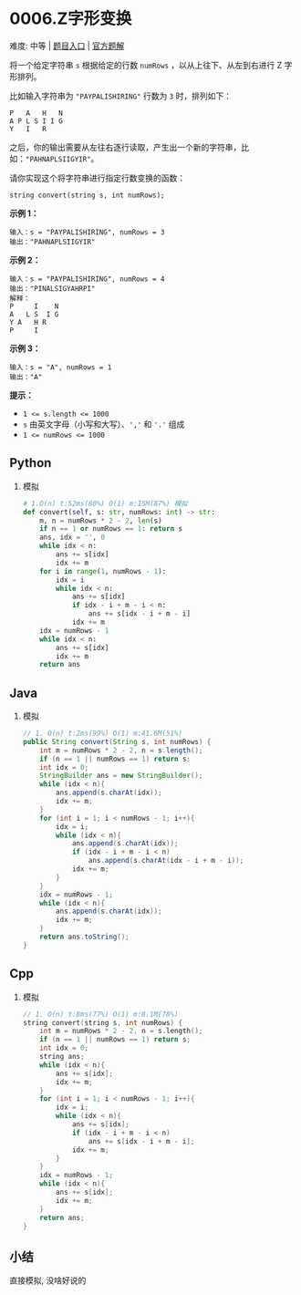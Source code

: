 # 0006.Z字形变换

难度: 中等 | [题目入口](https://leetcode-cn.com/problems/zigzag-conversion/solution/) | [官方题解](https://leetcode-cn.com/problems/zigzag-conversion/solution/z-zi-xing-bian-huan-by-leetcode-solution-4n3u/)

将一个给定字符串 `s` 根据给定的行数 `numRows` ，以从上往下、从左到右进行 Z 字形排列。

比如输入字符串为 `"PAYPALISHIRING"` 行数为 `3` 时，排列如下：

```
P   A   H   N
A P L S I I G
Y   I   R
```

之后，你的输出需要从左往右逐行读取，产生出一个新的字符串，比如：`"PAHNAPLSIIGYIR"`。

请你实现这个将字符串进行指定行数变换的函数：

```
string convert(string s, int numRows);
```

 

**示例 1：**

```
输入：s = "PAYPALISHIRING", numRows = 3
输出："PAHNAPLSIIGYIR"
```

**示例 2：**

```
输入：s = "PAYPALISHIRING", numRows = 4
输出："PINALSIGYAHRPI"
解释：
P     I    N
A   L S  I G
Y A   H R
P     I
```

**示例 3：**

```
输入：s = "A", numRows = 1
输出："A"
```

 

**提示：**

- `1 <= s.length <= 1000`
- `s` 由英文字母（小写和大写）、`','` 和 `'.'` 组成
- `1 <= numRows <= 1000`



## Python

1. 模拟

   ```python
   # 1.O(n) t:52ms(80%) O(1) m:15M(87%) 模拟
   def convert(self, s: str, numRows: int) -> str:
       m, n = numRows * 2 - 2, len(s)
       if n == 1 or numRows == 1: return s
       ans, idx = '', 0
       while idx < n:
           ans += s[idx]
           idx += m
       for i in range(1, numRows - 1):
           idx = i
           while idx < n:
               ans += s[idx]
               if idx - i + m - i < n:
                   ans += s[idx - i + m - i]
               idx += m
       idx = numRows - 1
       while idx < n:
           ans += s[idx]
           idx += m
       return ans
   ```

   

## Java

1. 模拟

   ```java
   // 1. O(n) t:2ms(99%) O(1) m:41.6M(51%)
   public String convert(String s, int numRows) {
       int m = numRows * 2 - 2, n = s.length();
       if (n == 1 || numRows == 1) return s;
       int idx = 0;
       StringBuilder ans = new StringBuilder();
       while (idx < n){
           ans.append(s.charAt(idx));
           idx += m;
       }
       for (int i = 1; i < numRows - 1; i++){
           idx = i;
           while (idx < n){
               ans.append(s.charAt(idx));
               if (idx - i + m - i < n)
                   ans.append(s.charAt(idx - i + m - i));
               idx += m;
           }
       }
       idx = numRows - 1;
       while (idx < n){
           ans.append(s.charAt(idx));
           idx += m;
       }
       return ans.toString();
   }
   ```

   

## Cpp

1. 模拟

   ```cpp
   // 1. O(n) t:8ms(77%) O(1) m:8.1M(78%)
   string convert(string s, int numRows) {
       int m = numRows * 2 - 2, n = s.length();
       if (n == 1 || numRows == 1) return s;
       int idx = 0;
       string ans;
       while (idx < n){
           ans += s[idx];
           idx += m;
       }
       for (int i = 1; i < numRows - 1; i++){
           idx = i;
           while (idx < n){
               ans += s[idx];
               if (idx - i + m - i < n)
                   ans += s[idx - i + m - i];
               idx += m;
           }
       }
       idx = numRows - 1;
       while (idx < n){
           ans += s[idx];
           idx += m;
       }
       return ans;
   }
   ```

   

## 小结

直接模拟, 没啥好说的